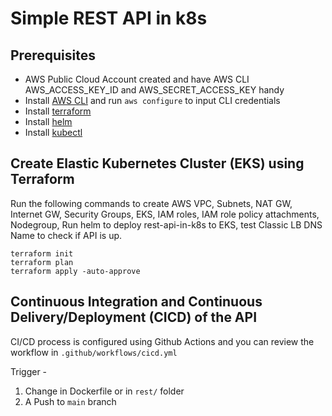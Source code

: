 # Simple REST API in k8s

## Prerequisites
* AWS Public Cloud Account created and have AWS CLI AWS_ACCESS_KEY_ID and AWS_SECRET_ACCESS_KEY handy
* Install [AWS CLI](https://docs.aws.amazon.com/cli/latest/userguide/getting-started-install.html) and run `aws configure` to input CLI credentials
* Install [terraform](https://developer.hashicorp.com/terraform/tutorials/aws-get-started/install-cli#install-terraform)
* Install [helm](https://helm.sh/docs/intro/install/)
* Install [kubectl](https://kubernetes.io/docs/tasks/tools/#kubectl)

## Create Elastic Kubernetes Cluster (EKS) using Terraform

Run the following commands to create AWS VPC, Subnets, NAT GW, Internet GW, Security Groups, EKS, IAM roles, IAM role policy attachments, Nodegroup, Run helm to deploy rest-api-in-k8s to EKS, test Classic LB DNS Name to check if API is up.

```shell
terraform init
terraform plan
terraform apply -auto-approve
```
## Continuous Integration and Continuous Delivery/Deployment (CICD) of the API

CI/CD process is configured using Github Actions and you can review the workflow in `.github/workflows/cicd.yml`

Trigger -

1. Change in Dockerfile or in `rest/` folder
2. A Push to `main` branch

